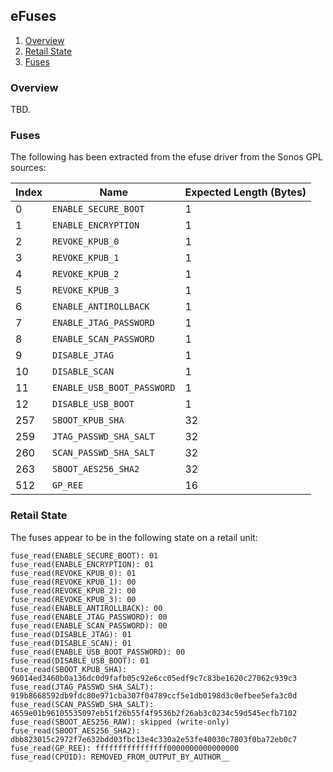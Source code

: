## eFuses

1. [Overview](#overview)
1. [Retail State](#retail-state)
1. [Fuses](#fuses)

### Overview

TBD.

### Fuses

The following has been extracted from the efuse driver from the Sonos GPL
sources:

|Index|Name|Expected Length (Bytes)|
|-|-|-|
|0|`ENABLE_SECURE_BOOT`|1|
|1|`ENABLE_ENCRYPTION`|1|
|2|`REVOKE_KPUB_0`|1|
|3|`REVOKE_KPUB_1`|1|
|4|`REVOKE_KPUB_2`|1|
|5|`REVOKE_KPUB_3`|1|
|6|`ENABLE_ANTIROLLBACK`|1|
|7|`ENABLE_JTAG_PASSWORD`|1|
|8|`ENABLE_SCAN_PASSWORD`|1|
|9|`DISABLE_JTAG`|1|
|10|`DISABLE_SCAN`|1|
|11|`ENABLE_USB_BOOT_PASSWORD`|1|
|12|`DISABLE_USB_BOOT`|1|
|257|`SBOOT_KPUB_SHA`|32|
|259|`JTAG_PASSWD_SHA_SALT`|32|
|260|`SCAN_PASSWD_SHA_SALT`|32|
|263|`SBOOT_AES256_SHA2`|32|
|512|`GP_REE`|16|

### Retail State

The fuses appear to be in the following state on a retail unit:

```
fuse_read(ENABLE_SECURE_BOOT): 01
fuse_read(ENABLE_ENCRYPTION): 01
fuse_read(REVOKE_KPUB_0): 01
fuse_read(REVOKE_KPUB_1): 00
fuse_read(REVOKE_KPUB_2): 00
fuse_read(REVOKE_KPUB_3): 00
fuse_read(ENABLE_ANTIROLLBACK): 00
fuse_read(ENABLE_JTAG_PASSWORD): 00
fuse_read(ENABLE_SCAN_PASSWORD): 00
fuse_read(DISABLE_JTAG): 01
fuse_read(DISABLE_SCAN): 01
fuse_read(ENABLE_USB_BOOT_PASSWORD): 00
fuse_read(DISABLE_USB_BOOT): 01
fuse_read(SBOOT_KPUB_SHA):
96014ed3460b0a136dc0d9fafb05c92e6cc05edf9c7c83be1620c27062c939c3
fuse_read(JTAG_PASSWD_SHA_SALT):
919b8668592db9fdc80e971cba307f04789ccf5e1db0198d3c0efbee5efa3c0d
fuse_read(SCAN_PASSWD_SHA_SALT):
4659e01b96105535097eb51f26b55f4f9536b2f26ab3c0234c59d545ecfb7102
fuse_read(SBOOT_AES256_RAW): skipped (write-only)
fuse_read(SBOOT_AES256_SHA2):
dbb823015c2972f7e632bdd03fbc13e4c330a2e53fe40030c7803f0ba72eb0c7
fuse_read(GP_REE): ffffffffffffffff0000000000000000
fuse_read(CPUID): REMOVED_FROM_OUTPUT_BY_AUTHOR__
```
